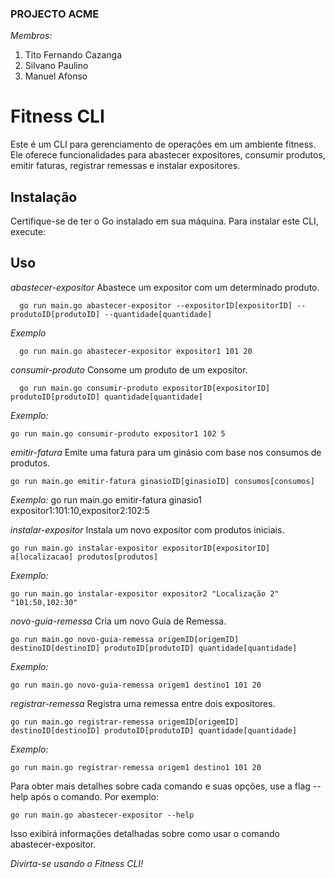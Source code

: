### PROJECTO ACME

*Membros:*
1. Tito Fernando Cazanga
2. Silvano Paulino
3. Manuel Afonso

# Fitness CLI

Este é um CLI para gerenciamento de operações em um ambiente fitness. Ele oferece funcionalidades para abastecer expositores, consumir produtos, emitir faturas, registrar remessas e instalar expositores.

## Instalação

Certifique-se de ter o Go instalado em sua máquina. Para instalar este CLI, execute:
  


## Uso

*abastecer-expositor*
Abastece um expositor com um determinado produto.
```
  go run main.go abastecer-expositor --expositorID[expositorID] --produtoID[produtoID] --quantidade[quantidade]
```

*Exemplo*
```
  go run main.go abastecer-expositor expositor1 101 20  
```


*consumir-produto*
Consome um produto de um expositor.
```
  go run main.go consumir-produto expositorID[expositorID] produtoID[produtoID] quantidade[quantidade]
```
*Exemplo:*
```
go run main.go consumir-produto expositor1 102 5
```


*emitir-fatura*
Emite uma fatura para um ginásio com base nos consumos de produtos. 

```
go run main.go emitir-fatura ginasioID[ginasioID] consumos[consumos]
```

*Exemplo:* 
go run main.go emitir-fatura ginasio1 expositor1:101:10,expositor2:102:5


*instalar-expositor*
Instala um novo expositor com produtos iniciais.
```
go run main.go instalar-expositor expositorID[expositorID] a[localizacao] produtos[produtos]
```

*Exemplo:*
```
go run main.go instalar-expositor expositor2 "Localização 2" "101:50,102:30"
```

*novo-guia-remessa*
Cria um novo Guia de Remessa.
```
go run main.go novo-guia-remessa origemID[origemID] destinoID[destinoID] produtoID[produtoID] quantidade[quantidade]
```

*Exemplo:*
```
go run main.go novo-guia-remessa origem1 destino1 101 20
```

*registrar-remessa*
Registra uma remessa entre dois expositores. 
```
go run main.go registrar-remessa origemID[origemID] destinoID[destinoID] produtoID[produtoID] quantidade[quantidade]
```

*Exemplo:*
```
go run main.go registrar-remessa origem1 destino1 101 20
```

Para obter mais detalhes sobre cada comando e suas opções, use a flag --help após o comando. Por exemplo:
```
go run main.go abastecer-expositor --help
```
Isso exibirá informações detalhadas sobre como usar o comando abastecer-expositor.

_Divirta-se usando o Fitness CLI!_
